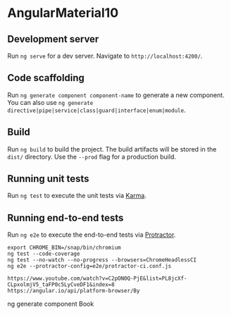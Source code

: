 # AngularMaterial10


## Development server

Run `ng serve` for a dev server. Navigate to `http://localhost:4200/`. 

## Code scaffolding

Run `ng generate component component-name` to generate a new component. You can also use `ng generate directive|pipe|service|class|guard|interface|enum|module`.

## Build

Run `ng build` to build the project. The build artifacts will be stored in the `dist/` directory. Use the `--prod` flag for a production build.

## Running unit tests

Run `ng test` to execute the unit tests via [Karma](https://karma-runner.github.io).

## Running end-to-end tests

Run `ng e2e` to execute the end-to-end tests via [Protractor](http://www.protractortest.org/).


    export CHROME_BIN=/snap/bin/chromium
    ng test --code-coverage
    ng test --no-watch --no-progress --browsers=ChromeHeadlessCI
    ng e2e --protractor-config=e2e/protractor-ci.conf.js

    https://www.youtube.com/watch?v=C2pON0Q-PjE&list=PL8jcXf-CLpxolmjV5_taFP0c5LyCveDF1&index=8
    https://angular.io/api/platform-browser/By

 
ng generate component Book